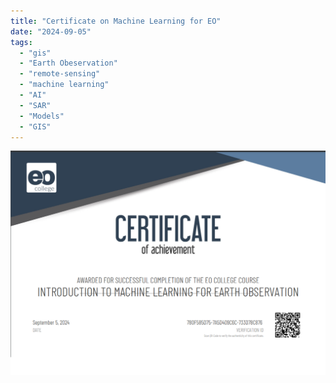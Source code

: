 ```yaml
---
title: "Certificate on Machine Learning for EO"
date: "2024-09-05" 
tags:
  - "gis"
  - "Earth Obeservation"
  - "remote-sensing"
  - "machine learning"
  - "AI"
  - "SAR"
  - "Models"
  - "GIS"
---
```


  ![Introduction to Machine Learning for EO](../images/certificate.png)